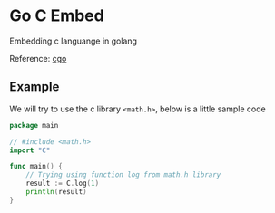 # Go C Embed

Embedding c languange in golang

Reference: [cgo](https://pkg.go.dev/cmd/cgo)
## Example
We will try to use the c library `<math.h>`, below is a little sample code

```go
package main

// #include <math.h>
import "C"

func main() {
    // Trying using function log from math.h library
    result := C.log(1)
    println(result)
}
```
